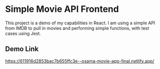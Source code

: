 # Simple Movie API Frontend

This project is a demo of my capabilities in React. I am using a simple API from IMDB to pull in movies and performing simple functions, with test cases using Jest.

## Demo Link
https://611916d2853bac7b655ffc3e--osama-movie-app-final.netlify.app/
